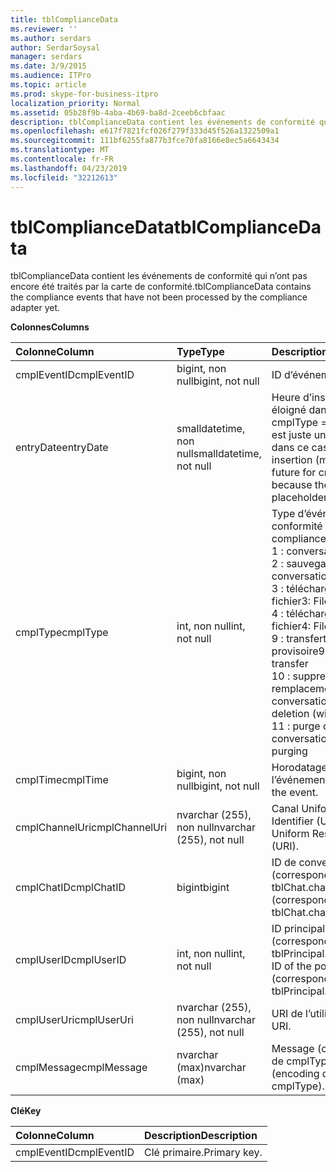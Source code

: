 ```yaml
---
title: tblComplianceData
ms.reviewer: ''
ms.author: serdars
author: SerdarSoysal
manager: serdars
ms.date: 3/9/2015
ms.audience: ITPro
ms.topic: article
ms.prod: skype-for-business-itpro
localization_priority: Normal
ms.assetid: 05b28f9b-4aba-4b69-ba8d-2ceeb6cbfaac
description: tblComplianceData contient les événements de conformité qui n’ont pas encore été traités par la carte de conformité.
ms.openlocfilehash: e617f7821fcf026f279f333d45f526a1322509a1
ms.sourcegitcommit: 111bf6255fa877b3fce70fa8166e8ec5a6643434
ms.translationtype: MT
ms.contentlocale: fr-FR
ms.lasthandoff: 04/23/2019
ms.locfileid: "32212613"
---
```

# <a name="tblcompliancedata"></a><span data-ttu-id="751b4-103">tblComplianceData</span><span class="sxs-lookup"><span data-stu-id="751b4-103">tblComplianceData</span></span>
 
<span data-ttu-id="751b4-104">tblComplianceData contient les événements de conformité qui n’ont pas encore été traités par la carte de conformité.</span><span class="sxs-lookup"><span data-stu-id="751b4-104">tblComplianceData contains the compliance events that have not been processed by the compliance adapter yet.</span></span>
  
<span data-ttu-id="751b4-105">**Colonnes**</span><span class="sxs-lookup"><span data-stu-id="751b4-105">**Columns**</span></span>

|<span data-ttu-id="751b4-106">**Colonne**</span><span class="sxs-lookup"><span data-stu-id="751b4-106">**Column**</span></span>|<span data-ttu-id="751b4-107">**Type**</span><span class="sxs-lookup"><span data-stu-id="751b4-107">**Type**</span></span>|<span data-ttu-id="751b4-108">**Description**</span><span class="sxs-lookup"><span data-stu-id="751b4-108">**Description**</span></span>|
|:-----|:-----|:-----|
|<span data-ttu-id="751b4-109">cmplEventID</span><span class="sxs-lookup"><span data-stu-id="751b4-109">cmplEventID</span></span>  <br/> |<span data-ttu-id="751b4-110">bigint, non null</span><span class="sxs-lookup"><span data-stu-id="751b4-110">bigint, not null</span></span>  <br/> |<span data-ttu-id="751b4-111">ID d’événement.</span><span class="sxs-lookup"><span data-stu-id="751b4-111">Event ID.</span></span>  <br/> |
|<span data-ttu-id="751b4-112">entryDate</span><span class="sxs-lookup"><span data-stu-id="751b4-112">entryDate</span></span>  <br/> |<span data-ttu-id="751b4-113">smalldatetime, non null</span><span class="sxs-lookup"><span data-stu-id="751b4-113">smalldatetime, not null</span></span>  <br/> |<span data-ttu-id="751b4-114">Heure d’insertion (peut être éloigné dans le futur pour cmplType = 9, car l’entrée est juste un espace réservé dans ce cas).</span><span class="sxs-lookup"><span data-stu-id="751b4-114">Time of insertion (may be far in the future for cmplType=9 because the entry is just a placeholder in that case).</span></span>  <br/> |
|<span data-ttu-id="751b4-115">cmplType</span><span class="sxs-lookup"><span data-stu-id="751b4-115">cmplType</span></span>  <br/> |<span data-ttu-id="751b4-116">int, non null</span><span class="sxs-lookup"><span data-stu-id="751b4-116">int, not null</span></span>  <br/> | <span data-ttu-id="751b4-117">Type d’événement de conformité :</span><span class="sxs-lookup"><span data-stu-id="751b4-117">Type of compliance event:</span></span> <br/>  <span data-ttu-id="751b4-118">1 : conversation</span><span class="sxs-lookup"><span data-stu-id="751b4-118">1: Chat</span></span> <br/>  <span data-ttu-id="751b4-119">2 : sauvegarde de conversation</span><span class="sxs-lookup"><span data-stu-id="751b4-119">2: Backchat</span></span> <br/>  <span data-ttu-id="751b4-120">3 : téléchargement de fichier</span><span class="sxs-lookup"><span data-stu-id="751b4-120">3: File download</span></span> <br/>  <span data-ttu-id="751b4-121">4 : téléchargement de fichier</span><span class="sxs-lookup"><span data-stu-id="751b4-121">4: File upload</span></span> <br/>  <span data-ttu-id="751b4-122">9 : transfert de fichier provisoire</span><span class="sxs-lookup"><span data-stu-id="751b4-122">9: Provisional file transfer</span></span> <br/>  <span data-ttu-id="751b4-123">10 : suppression (avec remplacement) de conversation</span><span class="sxs-lookup"><span data-stu-id="751b4-123">10: Chat deletion (with replace)</span></span> <br/>  <span data-ttu-id="751b4-124">11 : purge des conversations</span><span class="sxs-lookup"><span data-stu-id="751b4-124">11: Chat purging</span></span> <br/> |
|<span data-ttu-id="751b4-125">cmplTime</span><span class="sxs-lookup"><span data-stu-id="751b4-125">cmplTime</span></span>  <br/> |<span data-ttu-id="751b4-126">bigint, non null</span><span class="sxs-lookup"><span data-stu-id="751b4-126">bigint, not null</span></span>  <br/> |<span data-ttu-id="751b4-127">Horodatage de l’événement.</span><span class="sxs-lookup"><span data-stu-id="751b4-127">Time stamp for the event.</span></span>  <br/> |
|<span data-ttu-id="751b4-128">cmplChannelUri</span><span class="sxs-lookup"><span data-stu-id="751b4-128">cmplChannelUri</span></span>  <br/> |<span data-ttu-id="751b4-129">nvarchar (255), non null</span><span class="sxs-lookup"><span data-stu-id="751b4-129">nvarchar (255), not null</span></span>  <br/> |<span data-ttu-id="751b4-130">Canal Uniform Resource Identifier (URI).</span><span class="sxs-lookup"><span data-stu-id="751b4-130">Channel Uniform Resource Identifier (URI).</span></span>  <br/> |
|<span data-ttu-id="751b4-131">cmplChatID</span><span class="sxs-lookup"><span data-stu-id="751b4-131">cmplChatID</span></span>  <br/> |<span data-ttu-id="751b4-132">bigint</span><span class="sxs-lookup"><span data-stu-id="751b4-132">bigint</span></span>  <br/> |<span data-ttu-id="751b4-133">ID de conversation (correspondant à la table tblChat.chatId).</span><span class="sxs-lookup"><span data-stu-id="751b4-133">Chat ID (corresponding to tblChat.chatId table).</span></span>  <br/> |
|<span data-ttu-id="751b4-134">cmplUserID</span><span class="sxs-lookup"><span data-stu-id="751b4-134">cmplUserID</span></span>  <br/> |<span data-ttu-id="751b4-135">int, non null</span><span class="sxs-lookup"><span data-stu-id="751b4-135">int, not null</span></span>  <br/> |<span data-ttu-id="751b4-136">ID principal de l’affiche (correspondant à la table tblPrincipal.prinID).</span><span class="sxs-lookup"><span data-stu-id="751b4-136">Principal ID of the poster (corresponding to tblPrincipal.prinID table).</span></span>  <br/> |
|<span data-ttu-id="751b4-137">cmplUserUri</span><span class="sxs-lookup"><span data-stu-id="751b4-137">cmplUserUri</span></span>  <br/> |<span data-ttu-id="751b4-138">nvarchar (255), non null</span><span class="sxs-lookup"><span data-stu-id="751b4-138">nvarchar (255), not null</span></span>  <br/> |<span data-ttu-id="751b4-139">URI de l’utilisateur.</span><span class="sxs-lookup"><span data-stu-id="751b4-139">User URI.</span></span>  <br/> |
|<span data-ttu-id="751b4-140">cmplMessage</span><span class="sxs-lookup"><span data-stu-id="751b4-140">cmplMessage</span></span>  <br/> |<span data-ttu-id="751b4-141">nvarchar (max)</span><span class="sxs-lookup"><span data-stu-id="751b4-141">nvarchar (max)</span></span>  <br/> |<span data-ttu-id="751b4-142">Message (codage dépend de cmplType).</span><span class="sxs-lookup"><span data-stu-id="751b4-142">Message (encoding depends on cmplType).</span></span>  <br/> |
   
<span data-ttu-id="751b4-143">**Clé**</span><span class="sxs-lookup"><span data-stu-id="751b4-143">**Key**</span></span>

|<span data-ttu-id="751b4-144">**Colonne**</span><span class="sxs-lookup"><span data-stu-id="751b4-144">**Column**</span></span>|<span data-ttu-id="751b4-145">**Description**</span><span class="sxs-lookup"><span data-stu-id="751b4-145">**Description**</span></span>|
|:-----|:-----|
|<span data-ttu-id="751b4-146">cmplEventID</span><span class="sxs-lookup"><span data-stu-id="751b4-146">cmplEventID</span></span>  <br/> |<span data-ttu-id="751b4-147">Clé primaire.</span><span class="sxs-lookup"><span data-stu-id="751b4-147">Primary key.</span></span>  <br/> |
   

